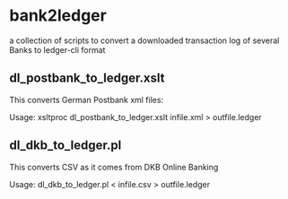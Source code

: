 # bank2ledger
a collection of scripts to convert a downloaded transaction log  of several Banks to ledger-cli format

## dl_postbank_to_ledger.xslt

This converts German Postbank xml files:

Usage: xsltproc dl_postbank_to_ledger.xslt infile.xml > outfile.ledger

## dl_dkb_to_ledger.pl

This converts CSV as it comes from DKB Online Banking

Usage: dl_dkb_to_ledger.pl < infile.csv > outfile.ledger

